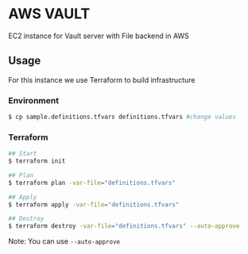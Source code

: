 # AWS VAULT

EC2 instance for Vault server with File backend in AWS

## Usage
For this instance we use Terraform to build infrastructure

### Environment

```sh
$ cp sample.definitions.tfvars definitions.tfvars #change values
```

### Terraform


```sh
## Start
$ terraform init

## Plan
$ terraform plan -var-file="definitions.tfvars"

## Apply
$ terraform apply -var-file="definitions.tfvars" 

## Destroy
$ terraform destroy -var-file="definitions.tfvars" --auto-approve
```

Note: You can use `--auto-approve`

